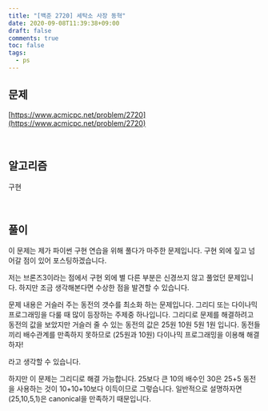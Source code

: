 ```yaml
---
title: "[백준 2720] 세탁소 사장 동혁"
date: 2020-09-08T11:39:38+09:00
draft: false
comments: true
toc: false
tags:
  - ps
---
```


## 문제

[https://www.acmicpc.net/problem/2720](https://www.acmicpc.net/problem/2720)

<br>

## 알고리즘

구현

<br>

## 풀이

이 문제는 제가 파이썬 구현 연습을 위해 풀다가 마주한 문제입니다. 구현 외에 짚고 넘어갈 점이 있어 포스팅하겠습니다.

저는 브론즈3이라는 점에서 구현 외에 별 다른 부분은 신경쓰지 않고 풀었던 문제입니다. 하지만 조금 생각해본다면 수상한 점을 발견할 수 있습니다.

문제 내용은 거슬러 주는 동전의 갯수를 최소화 하는 문제입니다. 그리디 또는 다이나믹 프로그래밍을 다룰 때 많이 등장하는 주제중 하나입니다. 그리디로 문제를 해결하려고 동전의 값을 보았지만 거슬러 줄 수 있는 동전의 값은 25원 10원 5원 1원 입니다. 동전들 끼리 배수관계를 만족하지 못하므로 (25원과 10원) 다이나믹 프로그래밍을 이용해 해결하자!

라고 생각할 수 있습니다.

하지만 이 문제는 그리디로 해결 가능합니다. 25보다 큰 10의 배수인 30은 25+5 동전을 사용하는 것이 10+10+10보다 이득이므로 그렇습니다. 일반적으로 설명하자면 (25,10,5,1)은 canonical을 만족하기 때문입니다.
